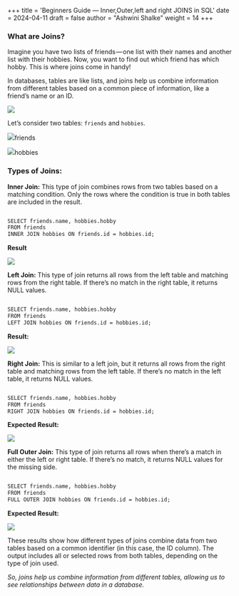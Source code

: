 +++
title = 'Beginners Guide — Inner,Outer,left and right JOINS in SQL'
date = 2024-04-11
draft = false
author = "Ashwini Shalke"
weight = 14
+++



### What are Joins?

Imagine you have two lists of friends — one list with their names and another list with their hobbies. Now, you want to find out which friend has which hobby. This is where joins come in handy!

In databases, tables are like lists, and joins help us combine information from different tables based on a common piece of information, like a friend’s name or an ID.

![](https://cdn-images-1.medium.com/max/1600/1*idKF1paMcs8YuAJKlNMjLA.jpeg)

Let’s consider two tables: `friends` and `hobbies`.

![](https://cdn-images-1.medium.com/max/2400/1*gihTTDef5i_xD2wj3jhb7w.png)friends

![](https://cdn-images-1.medium.com/max/2400/1*oMbzlAs10el6uX6mKA5_yA.png)hobbies

### Types of Joins:

**Inner Join:** This type of join combines rows from two tables based on a matching condition. Only the rows where the condition is true in both tables are included in the result.

```html

SELECT friends.name, hobbies.hobby
FROM friends
INNER JOIN hobbies ON friends.id = hobbies.id;

```

**Result**

![](https://cdn-images-1.medium.com/max/1600/1*vAXbUGmYrirxJeaG-YGLhw.png)


**Left Join:** This type of join returns all rows from the left table and matching rows from the right table. If there’s no match in the right table, it returns NULL values.

```html

SELECT friends.name, hobbies.hobby
FROM friends
LEFT JOIN hobbies ON friends.id = hobbies.id;

```

**Result:**

![](https://cdn-images-1.medium.com/max/1600/1*cFpZYYIu7CNC9zCSbWgfHA.png)

**Right Join:** This is similar to a left join, but it returns all rows from the right table and matching rows from the left table. If there’s no match in the left table, it returns NULL values.

```html

SELECT friends.name, hobbies.hobby
FROM friends
RIGHT JOIN hobbies ON friends.id = hobbies.id;

```


**Expected Result:**

![](https://cdn-images-1.medium.com/max/1600/1*K4Pz3wUGGZ1FKiMiAYIz4w.png)

**Full Outer Join:** This type of join returns all rows when there’s a match in either the left or right table. If there’s no match, it returns NULL values for the missing side.

```html

SELECT friends.name, hobbies.hobby
FROM friends
FULL OUTER JOIN hobbies ON friends.id = hobbies.id;

```

**Expected Result:**

![](https://cdn-images-1.medium.com/max/1600/1*cmHJAfPtaUXh86c1Wiq0ng.png)

These results show how different types of joins combine data from two tables based on a common identifier (in this case, the ID column). The output includes all or selected rows from both tables, depending on the type of join used.

_So, joins help us combine information from different tables, allowing us to see relationships between data in a database._